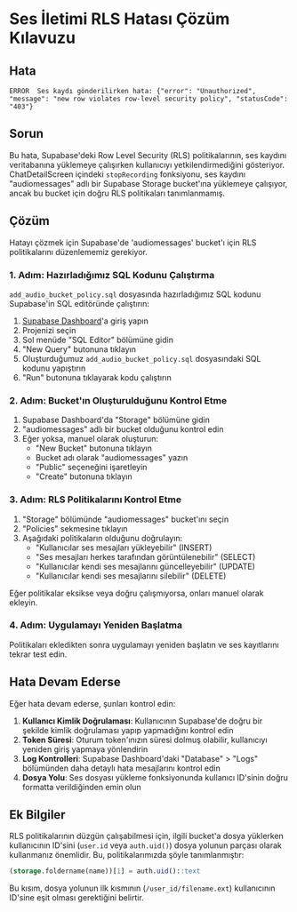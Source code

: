 # Ses İletimi RLS Hatası Çözüm Kılavuzu

## Hata
```
ERROR  Ses kaydı gönderilirken hata: {"error": "Unauthorized", "message": "new row violates row-level security policy", "statusCode": "403"}
```

## Sorun
Bu hata, Supabase'deki Row Level Security (RLS) politikalarının, ses kaydını veritabanına yüklemeye çalışırken kullanıcıyı yetkilendirmediğini gösteriyor. ChatDetailScreen içindeki `stopRecording` fonksiyonu, ses kaydını "audiomessages" adlı bir Supabase Storage bucket'ına yüklemeye çalışıyor, ancak bu bucket için doğru RLS politikaları tanımlanmamış.

## Çözüm

Hatayı çözmek için Supabase'de 'audiomessages' bucket'ı için RLS politikalarını düzenlememiz gerekiyor.

### 1. Adım: Hazırladığımız SQL Kodunu Çalıştırma

`add_audio_bucket_policy.sql` dosyasında hazırladığımız SQL kodunu Supabase'in SQL editöründe çalıştırın:

1. [Supabase Dashboard](https://app.supabase.com)'a giriş yapın
2. Projenizi seçin
3. Sol menüde "SQL Editor" bölümüne gidin
4. "New Query" butonuna tıklayın
5. Oluşturduğumuz `add_audio_bucket_policy.sql` dosyasındaki SQL kodunu yapıştırın
6. "Run" butonuna tıklayarak kodu çalıştırın

### 2. Adım: Bucket'ın Oluşturulduğunu Kontrol Etme

1. Supabase Dashboard'da "Storage" bölümüne gidin
2. "audiomessages" adlı bir bucket olduğunu kontrol edin
3. Eğer yoksa, manuel olarak oluşturun:
   - "New Bucket" butonuna tıklayın
   - Bucket adı olarak "audiomessages" yazın
   - "Public" seçeneğini işaretleyin
   - "Create" butonuna tıklayın

### 3. Adım: RLS Politikalarını Kontrol Etme

1. "Storage" bölümünde "audiomessages" bucket'ını seçin
2. "Policies" sekmesine tıklayın
3. Aşağıdaki politikaların olduğunu doğrulayın:
   - "Kullanıcılar ses mesajları yükleyebilir" (INSERT)
   - "Ses mesajları herkes tarafından görüntülenebilir" (SELECT)
   - "Kullanıcılar kendi ses mesajlarını güncelleyebilir" (UPDATE)
   - "Kullanıcılar kendi ses mesajlarını silebilir" (DELETE)

Eğer politikalar eksikse veya doğru çalışmıyorsa, onları manuel olarak ekleyin.

### 4. Adım: Uygulamayı Yeniden Başlatma

Politikaları ekledikten sonra uygulamayı yeniden başlatın ve ses kayıtlarını tekrar test edin.

## Hata Devam Ederse

Eğer hata devam ederse, şunları kontrol edin:

1. **Kullanıcı Kimlik Doğrulaması**: Kullanıcının Supabase'de doğru bir şekilde kimlik doğrulaması yapıp yapmadığını kontrol edin
2. **Token Süresi**: Oturum token'ınızın süresi dolmuş olabilir, kullanıcıyı yeniden giriş yapmaya yönlendirin
3. **Log Kontrolleri**: Supabase Dashboard'daki "Database" > "Logs" bölümünden daha detaylı hata mesajlarını kontrol edin
4. **Dosya Yolu**: Ses dosyası yükleme fonksiyonunda kullanıcı ID'sinin doğru formatta verildiğinden emin olun

## Ek Bilgiler

RLS politikalarının düzgün çalışabilmesi için, ilgili bucket'a dosya yüklerken kullanıcının ID'sini (`user.id` veya `auth.uid()`) dosya yolunun parçası olarak kullanmanız önemlidir. Bu, politikalarımızda şöyle tanımlanmıştır:

```sql
(storage.foldername(name))[1] = auth.uid()::text
```

Bu kısım, dosya yolunun ilk kısmının (`/user_id/filename.ext`) kullanıcının ID'sine eşit olması gerektiğini belirtir. 